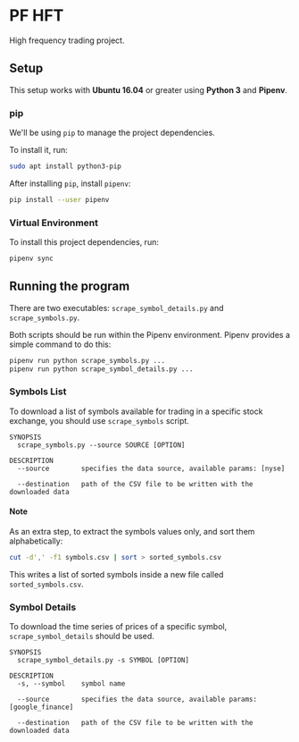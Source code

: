# PF HFT

High frequency trading project.

## Setup

This setup works with **Ubuntu 16.04** or greater using **Python 3** and **Pipenv**.

### pip

We'll be using `pip` to manage the project dependencies.

To install it, run:

```bash
sudo apt install python3-pip
```

After installing `pip`, install `pipenv`:

```bash
pip install --user pipenv
```

### Virtual Environment

To install this project dependencies, run:

```bash
pipenv sync
```

## Running the program

There are two executables: `scrape_symbol_details.py` and `scrape_symbols.py`.

Both scripts should be run within the Pipenv environment. Pipenv provides a simple command to do this:

```bash
pipenv run python scrape_symbols.py ...
pipenv run python scrape_symbol_details.py ...
```

### Symbols List

To download a list of symbols available for trading in a specific stock exchange, you should use `scrape_symbols` script.

```
SYNOPSIS
  scrape_symbols.py --source SOURCE [OPTION]

DESCRIPTION
  --source        specifies the data source, available params: [nyse]

  --destination   path of the CSV file to be written with the downloaded data
```


#### Note

As an extra step, to extract the symbols values only, and sort them alphabetically:

```bash
cut -d',' -f1 symbols.csv | sort > sorted_symbols.csv
```

This writes a list of sorted symbols inside a new file called `sorted_symbols.csv`.

### Symbol Details

To download the time series of prices of a specific symbol, `scrape_symbol_details` should be used.

```
SYNOPSIS
  scrape_symbol_details.py -s SYMBOL [OPTION]

DESCRIPTION
  -s, --symbol    symbol name

  --source        specifies the data source, available params: [google_finance]

  --destination   path of the CSV file to be written with the downloaded data
```
